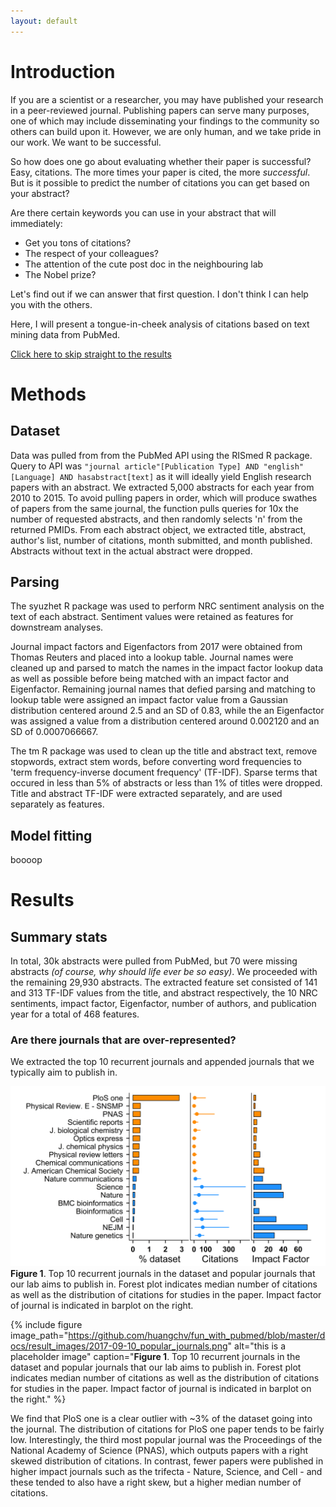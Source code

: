 ```yaml
---
layout: default
---
```


# Introduction

If you are a scientist or a researcher, you may have published your research in a peer-reviewed journal. Publishing papers can serve many purposes, one of which may include disseminating your findings to the community so others can build upon it. However, we are only human, and we take pride in our work. We want to be successful.

So how does one go about evaluating whether their paper is successful? Easy, citations. 
The more times your paper is cited, the more _successful_. But is it possible to predict the number of citations you can get based on your abstract? 

Are there certain keywords you can use in your abstract that will immediately:
- Get you tons of citations? 
- The respect of your colleagues?
- The attention of the cute post doc in the neighbouring lab
- The Nobel prize? 

Let's find out if we can answer that first question. I don't think I can help you with the others.

Here, I will present a tongue-in-cheek analysis of citations based on text mining data from PubMed. 

[Click here to skip straight to the results](https://huangchv.github.io/fun_with_pubmed#Results)

# Methods
## Dataset 
Data was pulled from from the PubMed API using the RISmed R package. Query to API was `"journal article"[Publication Type] AND "english"[Language] AND hasabstract[text]` as it will ideally yield English research papers with an abstract. We extracted 5,000 abstracts for each year from 2010 to 2015. To avoid pulling papers in order, which will produce swathes of papers from the same journal, the function pulls queries for 10x the number of requested abstracts, and then randomly selects 'n' from the returned PMIDs. From each abstract object, we extracted title, abstract, author's list, number of citations, month submitted, and month published. Abstracts without text in the actual abstract were dropped.

## Parsing 
The syuzhet R package was used to perform NRC sentiment analysis on the text of each abstract. Sentiment values were retained as features for downstream analyses.

Journal impact factors and Eigenfactors from 2017 were obtained from Thomas Reuters and placed into a lookup table. Journal names were cleaned up and parsed to match the names in the impact factor lookup data as well as possible before being matched with an impact factor and Eigenfactor. Remaining journal names that defied parsing and matching to lookup table were assigned an impact factor value from a Gaussian distribution centered around 2.5 and an SD of 0.83, while the an Eigenfactor was assigned a value from a distribution centered around 0.002120 and an SD of 0.0007066667.

The tm R package was used to clean up the title and abstract text, remove stopwords, extract stem words, before converting word frequencies to 'term frequency-inverse document frequency' (TF-IDF). Sparse terms that occured in less than 5% of abstracts or less than 1% of titles were dropped. Title and abstract TF-IDF were extracted separately, and are used separately as features. 

## Model fitting
boooop

# Results
## Summary stats
In total, 30k abstracts were pulled from PubMed, but 70 were missing abstracts *(of course, why should life ever be so easy)*. We proceeded with the remaining 29,930 abstracts. The extracted feature set consisted of 141 and 313 TF-IDF values from the title, and abstract respectively, the 10 NRC sentiments, impact factor, Eigenfactor, number of authors, and publication year for a total of 468 features. 

### Are there journals that are over-represented?
We extracted the top 10 recurrent journals and appended journals that we typically aim to publish in. 

![alt text](https://github.com/huangchv/fun_with_pubmed/blob/master/docs/result_images/2017-09-10_popular_journals.png "Figure 1. Popular Journals")
**Figure 1**. Top 10 recurrent journals in the dataset and popular journals that our lab aims to publish in. Forest plot indicates median number of citations as well as the distribution of citations for studies in the paper. Impact factor of journal is indicated in barplot on the right. 

{% include figure image_path="https://github.com/huangchv/fun_with_pubmed/blob/master/docs/result_images/2017-09-10_popular_journals.png" alt="this is a placeholder image" caption="**Figure 1**. Top 10 recurrent journals in the dataset and popular journals that our lab aims to publish in. Forest plot indicates median number of citations as well as the distribution of citations for studies in the paper. Impact factor of journal is indicated in barplot on the right." %}

We find that PloS one is a clear outlier with ~3% of the dataset going into the journal. The distribution of citations for PloS one paper tends to be fairly low. Interestingly, the third most popular journal was the Proceedings of the National Academy of Science (PNAS), which outputs papers with a right skewed distribution of citations. In contrast, fewer papers were published in higher impact journals such as the trifecta - Nature, Science, and Cell - and these tended to also have a right skew, but a higher median number of citations. 

